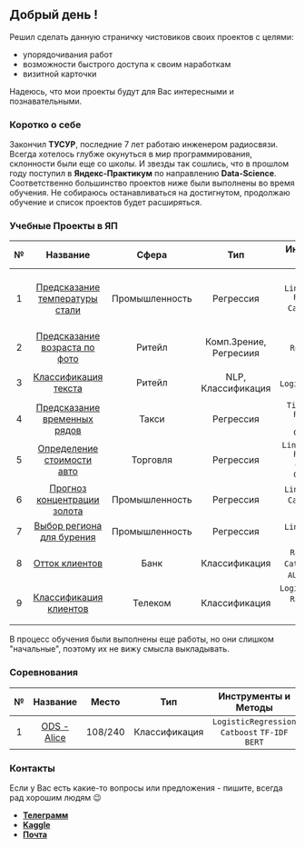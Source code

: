 ## Добрый день !

Решил сделать данную страничку чистовиков своих проектов с целями:
- упорядочивания работ
- возможности быстрого доступа к своим наработкам
- визитной карточки

Надеюсь, что мои проекты будут для Вас интересными и познавательными. 

### Коротко о себе

Закончил **ТУСУР**, последние 7 лет работаю инженером радиосвязи. Всегда хотелось глубже окунуться в мир программирования, склонности были еще со школы. И звезды так сошлись, что в прошлом году поступил в **Яндекс-Практикум** по направлению **Data-Science**. Соответственно большинство проектов ниже были выполнены во время обучения.
Не собираюсь останавливаться на достигнутом, продолжаю обучение и список проектов будет расширяться.

### Учебные Проекты в ЯП

| №   | Название  |Сфера  | Тип  | Инструменты и Методы   | Комментарии  |
|:---:|:---:      |:---:    |:---: |:---:                   |---           |
| 1   | [Предсказание температуры стали](https://github.com/kirill-pribludenko/projects/blob/main/1/project_16.ipynb) | Промышленность | Регрессия  | `LinearRegression` `RandomForest` `Catboost` `Optuna` | EDA, нужно было выделить признаки из разных таблиц по определенному интервалу времени |
| 2   | [Предсказание возраста по фото](https://github.com/kirill-pribludenko/projects/blob/main/2/project_14.ipynb)  | Ритейл         | Комп.Зрение, Регресиия  | `ResNet50` `Keras`  | Первый CV проект    	|
| 3   | [Классификация текста](https://github.com/kirill-pribludenko/projects/blob/main/3/project_12.ipynb)   	| Ритейл         | NLP, Классификация  |`TF-IDF` `BERT` `LogisticRegression` `Catboost`  | Рассмотрены два варианта решения    	|
| 4   | [Предсказание временных рядов](https://github.com/kirill-pribludenko/projects/blob/main/4/project_11.ipynb)   	| Такси | Регрессия  |`TimeSeriesSplit` `RandomForest` `Catboost` `GridSearchCV`  | Множество графиков    	|
| 5 | [Определение стоимости авто](https://github.com/kirill-pribludenko/projects/blob/main/5/project_10.ipynb)   	| Торговля | Регрессия  |`Linear Regression` `RandomForest` `Catboost`  `LGB` `GridSearchCV`  | Сравнение моделей по времени    	|
| 6 | [Прогноз концентрации золота](https://github.com/kirill-pribludenko/projects/blob/main/6/project_08.ipynb)   	| Промышленность | Регрессия  |`LinearRegression` `Catboost` `Custom metric`  | EDA, множество граффиков |
| 7 | [Выбор региона для бурения](https://github.com/kirill-pribludenko/projects/blob/main/7/project_07.ipynb)   	| Промышленность | Регрессия  |`LinearRegression` `Mathplotlib`  | Bootstrap    	|
| 8 | [Отток клиентов](https://github.com/kirill-pribludenko/projects/blob/main/8/project_06.ipynb)   	| Банк | Классификация  |`RandForest` `SVC` `Catboost` `F-1` `ROC-AUC` `Mathplotlib`  | Kaggle, несбалансированный датасет    	|
| 9 | [Классификация клиентов](https://github.com/kirill-pribludenko/projects/blob/main/9/project_05.ipynb)   	| Телеком | Классификация  | `LogisticRegression` `RandForest` `SVC` `GaussianNB` `Mathplotlib`  | Одна из первых работ по ML |

В процесс обучения были выполнены еще работы, но они слишком "начальные", поэтому их не вижу смысла выкладывать.

### Соревнования

| №   | Название  | Место  | Тип  | Инструменты и Методы   | Комментарии  |
|:---:|:---:      |:---:   |:---: |:---:                   |---           |
| 1   | [ODS - Alice](https://github.com/kirill-pribludenko/projects/blob/main/Competitions/ods_alice/project_16.ipynb) | 108/240 | Классификация  | `LogisticRegression` `Catboost` `TF-IDF` `BERT` | Генерация признаков |

### Контакты

Если у Вас есть какие-то вопросы или предложения - пишите, всегда рад хорошим людям 😉

* [**Телеграмм**](https://t.me/Ave_Ludi)
* [**Kaggle**](https://www.kaggle.com/kirillpribludenko)
* [**Почта**](mailto:kir88@inbox.ru)

